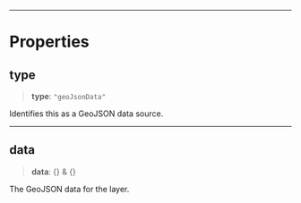 ***

# Properties

## type

> **type**: `"geoJsonData"`

Identifies this as a GeoJSON data source.

***

## data

> **data**: \{} & \{}

The GeoJSON data for the layer.
